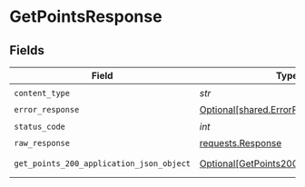 # GetPointsResponse


## Fields

| Field                                                                                           | Type                                                                                            | Required                                                                                        | Description                                                                                     |
| ----------------------------------------------------------------------------------------------- | ----------------------------------------------------------------------------------------------- | ----------------------------------------------------------------------------------------------- | ----------------------------------------------------------------------------------------------- |
| `content_type`                                                                                  | *str*                                                                                           | :heavy_check_mark:                                                                              | N/A                                                                                             |
| `error_response`                                                                                | [Optional[shared.ErrorResponse]](../../models/shared/errorresponse.md)                          | :heavy_minus_sign:                                                                              | error                                                                                           |
| `status_code`                                                                                   | *int*                                                                                           | :heavy_check_mark:                                                                              | N/A                                                                                             |
| `raw_response`                                                                                  | [requests.Response](https://requests.readthedocs.io/en/latest/api/#requests.Response)           | :heavy_minus_sign:                                                                              | N/A                                                                                             |
| `get_points_200_application_json_object`                                                        | [Optional[GetPoints200ApplicationJSON]](../../models/operations/getpoints200applicationjson.md) | :heavy_minus_sign:                                                                              | successful operation                                                                            |